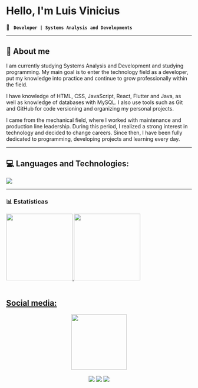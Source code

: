 # Hello, I'm Luis Vinicius
  🚀 **` Developer | Systems Analysis and Developments`**

---
## 🌟 About me
I am currently studying Systems Analysis and Development and studying programming. My main goal is to enter the technology field as a developer, put my knowledge into practice and continue to grow professionally within the field.

I have knowledge of HTML, CSS, JavaScript, React, Flutter and Java, as well as knowledge of databases with MySQL. I also use tools such as Git and GitHub for code versioning and organizing my personal projects.

I came from the mechanical field, where I worked with maintenance and production line leadership. During this period, I realized a strong interest in technology and decided to change careers. Since then, I have been fully dedicated to programming, developing projects and learning every day.

---

<h2>💻 Languages ​​and Technologies:</h2>

<p align="left">
  <a href="https://skillicons.dev">
    <img src="https://skillicons.dev/icons?i=html,css,js,react,mysql,git,java,flutter"/>
  </a>
</p>

---

 ### 📊 Estatísticas
 <div>
   <a href="https://github.com/Luis-Vinicius-Severo">
  <img height="180em" src="https://github-readme-stats.vercel.app/api?username=Luis-Vinicius-Severo&show_icons=true&theme=tokyonight&locale=en" />
   <img height="180em" src="https://github-readme-stats.vercel.app/api/top-langs/?username=Luis-Vinicius-Severo&layout=compact&langs_count=6&theme=radical&locale=en"/>
</div>



<br>
 
<h2> Social media:</h2>

<div align="center">
<img align="center" height="150" src="https://media3.giphy.com/media/v1.Y2lkPTc5MGI3NjExOGF1NHl1cXE1OTZkYm4zdTl3M2RzYTUzYjNlYzlyeTI2dzVveXkycCZlcD12MV9pbnRlcm5hbF9naWZfYnlfaWQmY3Q9Zw/78XCFBGOlS6keY1Bil/giphy.gif"  />
</div>

 <br>
 
<div align="center">
  <a href="https://www.instagram.com/z_luisvinicius/" target="_blank"><img src="https://img.shields.io/badge/-Instagram-%23E4405F?style=for-the-badge&logo=instagram&logoColor=white" target="_blank"></a>
  <a href = "luislucasinter13@hotmail.com"><img src="https://img.shields.io/badge/-Gmail-%23333?style=for-the-badge&logo=gmail&logoColor=white" target="_blank"></a>
  <a href="https://www.linkedin.com/in/luisviniciussevero/" target="_blank"><img src="https://img.shields.io/badge/-LinkedIn-%230077B5?style=for-the-badge&logo=linkedin&logoColor=white" target="_blank"></a>
</div>
